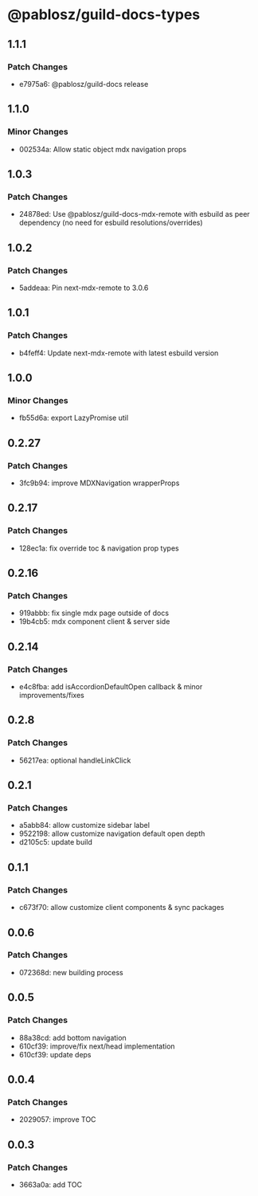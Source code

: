 # @pablosz/guild-docs-types

## 1.1.1

### Patch Changes

- e7975a6: @pablosz/guild-docs release

## 1.1.0

### Minor Changes

- 002534a: Allow static object mdx navigation props

## 1.0.3

### Patch Changes

- 24878ed: Use @pablosz/guild-docs-mdx-remote with esbuild as peer dependency (no need for esbuild resolutions/overrides)

## 1.0.2

### Patch Changes

- 5addeaa: Pin next-mdx-remote to 3.0.6

## 1.0.1

### Patch Changes

- b4feff4: Update next-mdx-remote with latest esbuild version

## 1.0.0

### Minor Changes

- fb55d6a: export LazyPromise util

## 0.2.27

### Patch Changes

- 3fc9b94: improve MDXNavigation wrapperProps

## 0.2.17

### Patch Changes

- 128ec1a: fix override toc & navigation prop types

## 0.2.16

### Patch Changes

- 919abbb: fix single mdx page outside of docs
- 19b4cb5: mdx component client & server side

## 0.2.14

### Patch Changes

- e4c8fba: add isAccordionDefaultOpen callback & minor improvements/fixes

## 0.2.8

### Patch Changes

- 56217ea: optional handleLinkClick

## 0.2.1

### Patch Changes

- a5abb84: allow customize sidebar label
- 9522198: allow customize navigation default open depth
- d2105c5: update build

## 0.1.1

### Patch Changes

- c673f70: allow customize client components & sync packages

## 0.0.6

### Patch Changes

- 072368d: new building process

## 0.0.5

### Patch Changes

- 88a38cd: add bottom navigation
- 610cf39: improve/fix next/head implementation
- 610cf39: update deps

## 0.0.4

### Patch Changes

- 2029057: improve TOC

## 0.0.3

### Patch Changes

- 3663a0a: add TOC
